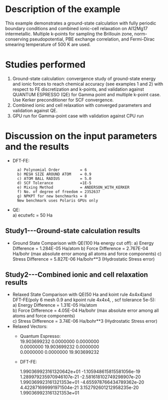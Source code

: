 Description of the example
==========================
This example demonstrates a ground-state calculation with fully periodic boundary conditions and combined ionic-cell relaxation on Al12Mg17 intermetallic. Multiple k-points for sampling the Brillouin zone, norm-conserving pseudopotential, PBE exchange correlation, and Fermi-Dirac smearing temperature of 500 K are used.

Studies performed
=======================
 1) Ground-state calculation: convergence study of ground-state energy and ionic forces to reach chemical accuracy (see examples 1 and 2) with respect to FE discretization and k-points, and validation against QUANTUM ESPRESSO (QE) for Gamma point and multiple k-point case. Use Kerker preconditioner for SCF convergence.
 2) Combined ionic and cell relaxation with converged parameters and validation against QE.
 3) GPU run for Gamma-point case with validation against CPU run


Discussion on the input parameters and the results
==================================================
* DFT-FE:

        a) Polynomial Order         = 6
        b) MESH SIZE AROUND ATOM    = 0.9
        c) ATOM BALL RADIUS         = 5.0
        d) SCF Tolerance            =1E-5
        e) Mixing Method            = ANDERSON_WITH_KERKER
        f) No. of degree of freedom = 2352637
        g) NPKPT for new benchmarks = 8
        New benchmark uses Polaris GPUs only
* QE:  
        a) ecutwfc                  = 50 Ha                                    
        


Study1---Ground-state calculation results
--------------------------------
* Ground State Comparison with QE(100 Ha energy cut off):
    a) Energy Difference = 1.284E-05 Ha/atom
    b) Force Difference = 2.767E-04 Ha/bohr (max absolute error among all atoms and force components)
    c) Stress Difference = 5.827E-06 Ha/bohr**3 (Hydrostatic Stress error)

Study2---Combined ionic and cell relaxation results
------------------------
* Relaxed State Comparison with QE(50 Ha and koint rule 4x4x4)and DFT-FE(poly 6 mesh 0.9 and kpoint rule 4x4x4, , scf tolerance 5e-5):  
    a) Energy Difference = 1.31E-05 Ha/atom  
    b) Force Difference = 4.05E-04 Ha/bohr (max absolute error among all atoms and force components)  
    c) Stress Difference = 3.74E-06 Ha/bohr**3 (Hydrostatic Stress error)  
* Relaxed Vectors:
    *  Quantum Espresso:  
                         19.903699232	 0.0000000	0.0000000   
                         0.0000000	 19.903699232	0.0000000   
                         0.0000000	 0.0000000	19.903699232
    *  DFT-FE:

       1.990369923161320642e+01 -1.105948615815581056e-19  1.289979235970946107e-21
      -2.581618102749298907e-20  1.990369923161321353e+01 -4.655978766434789362e-20
       4.422871699991971504e-21  3.152792601212958235e-20  1.990369923161321353e+01

